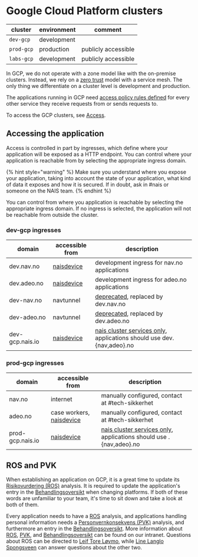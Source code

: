 # Google Cloud Platform clusters

| cluster | environment | comment |
| ------- | ----------- | ------- |
| `dev-gcp` | development | |
| `prod-gcp` | production | publicly accessible |
| `labs-gcp` | development | publicly accessible |

In GCP, we do not operate with a zone model like with the on-premise clusters.
Instead, we rely on a [zero trust] model with a service mesh.
The only thing we differentiate on a cluster level is development and production.

The applications running in GCP need [access policy rules defined](../nais-application/access-policy.md) for every other service they receive requests from or sends requests to.

To access the GCP clusters, see [Access].

## Accessing the application

Access is controlled in part by ingresses, which define where your application will be exposed as a HTTP endpoint.
You can control where your application is reachable from by selecting the appropriate ingress domain.

{% hint style="warning" %}
Make sure you understand where you expose your application, taking into account
the state of your application, what kind of data it exposes and how it is
secured. If in doubt, ask in #nais or someone on the NAIS team.
{% endhint %}

You can control from where you application is reachable by selecting the appropriate ingress domain.
If no ingress is selected, the application will not be reachable from outside the cluster.

### dev-gcp ingresses

| domain | accessible from | description |
| ------ | --------------- | ----------- |
| dev.nav.no | [naisdevice](../device/README.md) | development ingress for nav.no applications |
| dev.adeo.no | [naisdevice](../device/README.md) | development ingress for adeo.no applications |
| dev-nav.no | navtunnel | [deprecated](https://github.com/navikt/pig/blob/master/kubeops/adr/004-common-ingresses.md), replaced by dev.nav.no |
| dev-adeo.no | navtunnel | [deprecated](https://github.com/navikt/pig/blob/master/kubeops/adr/004-common-ingresses.md), replaced by dev.adeo.no |
| dev-gcp.nais.io | [naisdevice](../device/README.md) | [nais cluster services only](https://github.com/navikt/pig/blob/master/kubeops/adr/004-common-ingresses.md), applications should use dev.{nav,adeo}.no |

### prod-gcp ingresses

| domain | accessible from | description |
| ------ | --------------- | ----------- |
| nav.no | internet | manually configured, contact at #tech-sikkerhet |
| adeo.no | case workers, [naisdevice](../device/README.md) | manually configured, contact at #tech-sikkerhet |
| prod-gcp.nais.io | [naisdevice](../device/README.md) | [nais cluster services only](https://github.com/navikt/pig/blob/master/kubeops/adr/004-common-ingresses.md), applications should use .{nav,adeo}.no |

## ROS and PVK

When establishing an application on GCP, it is a great time to update its [Risikovurdering (ROS)][ROS] analysis.
It is required to update the application's entry in the [Behandlingsoversikt] when changing platforms.
If both of these words are unfamiliar to your team, it's time to sit down and take a look at both of them.

Every application needs to have a [ROS] analysis, and applications handling personal information needs a
[Personvernkonsekvens (PVK)][PVK] analysis, and furthermore an entry in the [Behandlingsoversikt]. More information
about [ROS], [PVK], and [Behandlingsoversikt] can be found on our intranet. Questions about ROS can be directed
to [Leif Tore Løvmo], while [Line Langlo Spongsveen] can answer questions about the other two.

[Teams]: ../basics/teams.md
[Access]: ../basics/access.md#google-cloud-platform-gcp
[Leif Tore Løvmo]: https://nav-it.slack.com/messages/DB4DDCACF
[Line Langlo Spongsveen]: https://nav-it.slack.com/messages/DNXJ7PMH7
[ROS]: https://navno.sharepoint.com/sites/intranett-it/SitePages/Risikovurderinger.aspx
[PVK]: https://navno.sharepoint.com/sites/intranett-personvern/SitePages/PVK.aspx
[Behandlingsoversikt]: https://navno.sharepoint.com/sites/intranett-personvern/SitePages/Behandlingskatalog.aspx
[zero trust]: ./zero-trust/README.md
